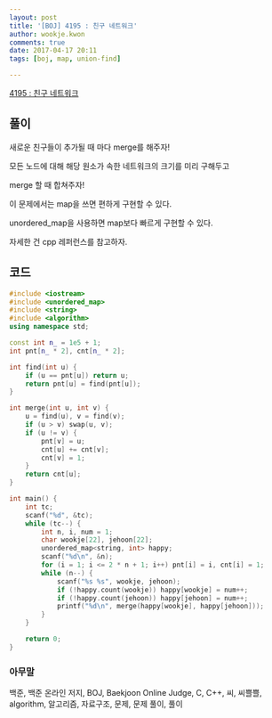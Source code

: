 ```yaml
---
layout: post
title: '[BOJ] 4195 : 친구 네트워크'
author: wookje.kwon
comments: true
date: 2017-04-17 20:11
tags: [boj, map, union-find]

---
```


[4195 : 친구 네트워크](https://www.acmicpc.net/problem/4195)

## 풀이

새로운 친구들이 추가될 때 마다 merge를 해주자!

모든 노드에 대해 해당 원소가 속한 네트워크의 크기를 미리 구해두고

merge 할 때 합쳐주자!

이 문제에서는 map을 쓰면 편하게 구현할 수 있다.

unordered_map을 사용하면 map보다 빠르게 구현할 수 있다.

자세한 건 cpp 레퍼런스를 참고하자. 

## 코드

```cpp
#include <iostream>
#include <unordered_map>
#include <string>
#include <algorithm>
using namespace std;

const int n_ = 1e5 + 1;
int pnt[n_ * 2], cnt[n_ * 2];

int find(int u) {
	if (u == pnt[u]) return u;
	return pnt[u] = find(pnt[u]);
}

int merge(int u, int v) {
	u = find(u), v = find(v);
	if (u > v) swap(u, v);
	if (u != v) {
		pnt[v] = u;
		cnt[u] += cnt[v];
		cnt[v] = 1;
	}
	return cnt[u];
}

int main() {
	int tc;
	scanf("%d", &tc);
	while (tc--) {
		int n, i, num = 1;
		char wookje[22], jehoon[22];
		unordered_map<string, int> happy;
		scanf("%d\n", &n); 
		for (i = 1; i <= 2 * n + 1; i++) pnt[i] = i, cnt[i] = 1;
		while (n--) {
			scanf("%s %s", wookje, jehoon);
			if (!happy.count(wookje)) happy[wookje] = num++;
			if (!happy.count(jehoon)) happy[jehoon] = num++;
			printf("%d\n", merge(happy[wookje], happy[jehoon]));
		}
	}

	return 0;
}
```

### 아무말  
백준, 백준 온라인 저지, BOJ, Baekjoon Online Judge, C, C++, 씨, 씨쁠쁠, algorithm, 알고리즘, 자료구조, 문제, 문제 풀이, 풀이
